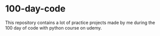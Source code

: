 # 100-day-code
This repository contains a lot of practice projects made by me during the 100 day of code with python course on udemy.
